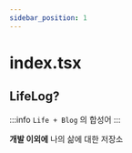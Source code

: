 ```yaml
---
sidebar_position: 1
---
```


# index.tsx

## LifeLog?

:::info
`Life + Blog` 의 합성어
:::

**개발 이외에** 나의 삶에 대한 저장소